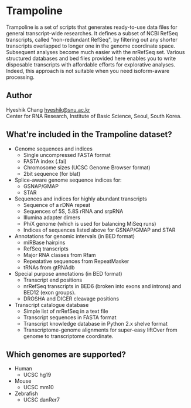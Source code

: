 Trampoline
==========

Trampoline is a set of scripts that generates ready-to-use data
files for general transcript-wide researches. It defines a subset of
NCBI RefSeq transcripts, called "non-redundant RefSeq", by filtering
out any shorter transcripts overlapped to longer one in the genome
coordinate space.  Subsequent analyses become much easier with the
nrRefSeq set. Various structured databases and bed files provided here
enables you to write disposable transcripts with affordable efforts for
explorative analyses. Indeed, this approach is not suitable when you
need isoform-aware processing.


Author
------

Hyeshik Chang <hyeshik@snu.ac.kr>  
Center for RNA Research, Institute of Basic Science, Seoul, South Korea.


What're included in the Trampoline dataset?
-------------------------------------------

* Genome sequences and indices
  - Single uncompressed FASTA format
  - FASTA index (.fai)
  - Chromosome sizes (UCSC Genome Browser format)
  - 2bit sequence (for blat)
* Splice-aware genome sequence indices for:
  - GSNAP/GMAP
  - STAR
* Sequences and indices for highly abundant transcripts
  - Sequence of a rDNA repeat
  - Sequences of 5S, 5.8S rRNA and srpRNA
  - Illumina adapter dimers
  - PhiX genome (which is used for balancing MiSeq runs)
  - Indices of sequences listed above for GSNAP/GMAP and STAR
* Annotations for genomic intervals (in BED format)
  - miRBase hairpins
  - RefSeq transcripts
  - Major RNA classes from Rfam
  - Repeatative sequences from RepeatMasker 
  - tRNAs from gtRNAdb
* Special purpose annotations (in BED format)
  - Transcript end positions
  - nrRefSeq transcripts in BED6 (broken into exons and introns) and BED12 (exon groups).
  - DROSHA and DICER cleavage positions
* Transcript catalogue database
  - Simple list of nrRefSeq in a text file
  - Transcript sequences in FASTA format
  - Transcript knowledge database in Python 2.x shelve format
  - Transcriptome-genome alignments for super-easy liftOver
    from genome to transcriptome coordinate.


Which genomes are supported?
----------------------------

* Human
  - UCSC hg19
* Mouse
  - UCSC mm10
* Zebrafish
  - UCSC danRer7

